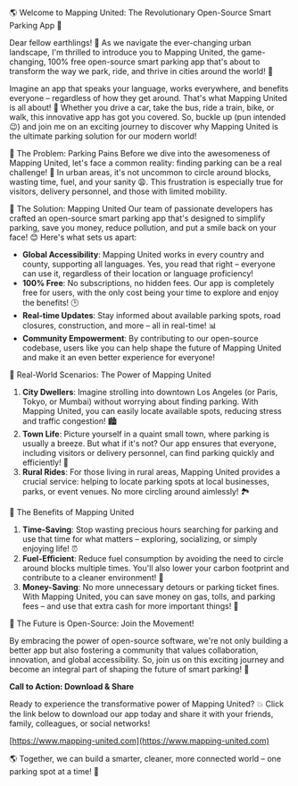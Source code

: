 🌎 Welcome to Mapping United: The Revolutionary Open-Source Smart Parking App 🚀

Dear fellow earthlings! 👋 As we navigate the ever-changing urban landscape, I'm thrilled to introduce you to Mapping United, the game-changing, 100% free open-source smart parking app that's about to transform the way we park, ride, and thrive in cities around the world! 🌟

Imagine an app that speaks your language, works everywhere, and benefits everyone – regardless of how they get around. That's what Mapping United is all about! 💪 Whether you drive a car, take the bus, ride a train, bike, or walk, this innovative app has got you covered. So, buckle up (pun intended 😉) and join me on an exciting journey to discover why Mapping United is the ultimate parking solution for our modern world!

🚗 The Problem: Parking Pains
Before we dive into the awesomeness of Mapping United, let's face a common reality: finding parking can be a real challenge! 🤯 In urban areas, it's not uncommon to circle around blocks, wasting time, fuel, and your sanity 😩. This frustration is especially true for visitors, delivery personnel, and those with limited mobility.

🌟 The Solution: Mapping United
Our team of passionate developers has crafted an open-source smart parking app that's designed to simplify parking, save you money, reduce pollution, and put a smile back on your face! 😊 Here's what sets us apart:

* **Global Accessibility**: Mapping United works in every country and county, supporting all languages. Yes, you read that right – everyone can use it, regardless of their location or language proficiency!
* **100% Free**: No subscriptions, no hidden fees. Our app is completely free for users, with the only cost being your time to explore and enjoy the benefits! 🕒
* **Real-time Updates**: Stay informed about available parking spots, road closures, construction, and more – all in real-time! 📊
* **Community Empowerment**: By contributing to our open-source codebase, users like you can help shape the future of Mapping United and make it an even better experience for everyone!

🚗 Real-World Scenarios: The Power of Mapping United

1. **City Dwellers**: Imagine strolling into downtown Los Angeles (or Paris, Tokyo, or Mumbai) without worrying about finding parking. With Mapping United, you can easily locate available spots, reducing stress and traffic congestion! 🏙️
2. **Town Life**: Picture yourself in a quaint small town, where parking is usually a breeze. But what if it's not? Our app ensures that everyone, including visitors or delivery personnel, can find parking quickly and efficiently! 🌳
3. **Rural Rides**: For those living in rural areas, Mapping United provides a crucial service: helping to locate parking spots at local businesses, parks, or event venues. No more circling around aimlessly! 🏞️

🌟 The Benefits of Mapping United

1. **Time-Saving**: Stop wasting precious hours searching for parking and use that time for what matters – exploring, socializing, or simply enjoying life! ⏰
2. **Fuel-Efficient**: Reduce fuel consumption by avoiding the need to circle around blocks multiple times. You'll also lower your carbon footprint and contribute to a cleaner environment! 🌿
3. **Money-Saving**: No more unnecessary detours or parking ticket fines. With Mapping United, you can save money on gas, tolls, and parking fees – and use that extra cash for more important things! 💸

🚀 The Future is Open-Source: Join the Movement!

By embracing the power of open-source software, we're not only building a better app but also fostering a community that values collaboration, innovation, and global accessibility. So, join us on this exciting journey and become an integral part of shaping the future of smart parking! 🚀

**Call to Action: Download & Share**

Ready to experience the transformative power of Mapping United? 💥 Click the link below to download our app today and share it with your friends, family, colleagues, or social networks!

[https://www.mapping-united.com](https://www.mapping-united.com)

🌎 Together, we can build a smarter, cleaner, more connected world – one parking spot at a time! 🚀